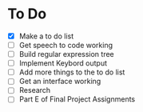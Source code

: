 # To Do

- [x] Make a to do list
- [ ] Get speech to code working 
- [ ] Build regular expression tree
- [ ] Implement Keybord output
- [ ] Add more things to the to do list
- [ ] Get an interface working 
- [ ] Research
- [ ] Part E of Final Project Assignments
